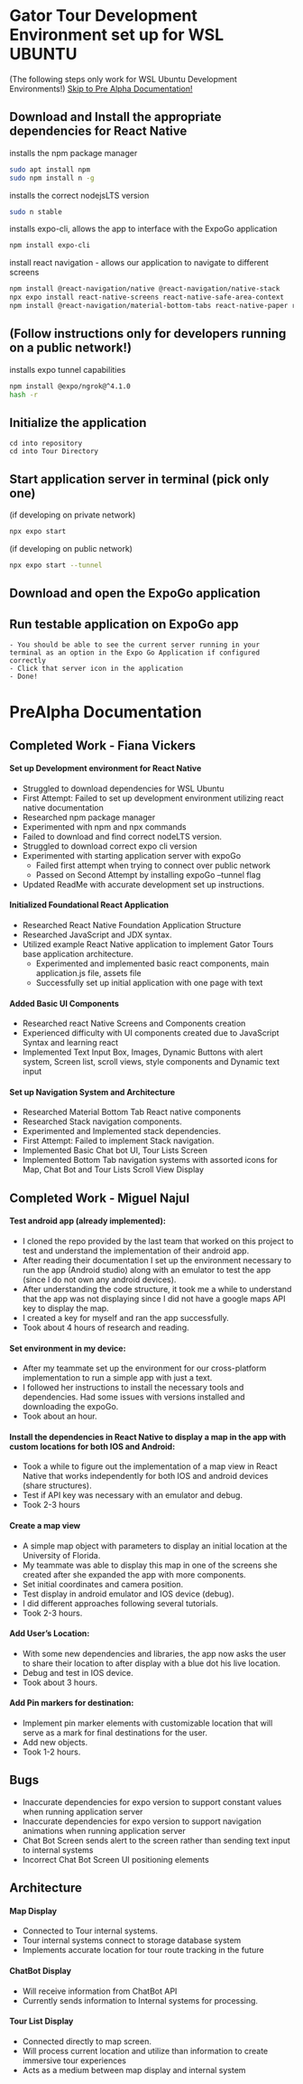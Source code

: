 
# Gator Tour Development Environment set up for WSL UBUNTU
(The following steps only work for WSL Ubuntu Development Environments!)
[Skip to Pre Alpha Documentation!](#prealpha-documentation)
## Download and Install the appropriate dependencies for React Native
installs the npm package manager
```bash
sudo apt install npm
sudo npm install n -g 
```
installs the correct nodejsLTS version 
```bash
sudo n stable
```    
installs expo-cli, allows the app to interface with the ExpoGo application
```bash
npm install expo-cli
```   
install react navigation - allows our application to navigate to different screens 
```bash
npm install @react-navigation/native @react-navigation/native-stack
npx expo install react-native-screens react-native-safe-area-context
npm install @react-navigation/material-bottom-tabs react-native-paper react-native-vector-icons
``` 

## (Follow instructions only for developers running on a public network!)
installs expo tunnel capabilities
```bash
npm install @expo/ngrok@^4.1.0
hash -r
```   
## Initialize the application 
    cd into repository
    cd into Tour Directory 

## Start application server in terminal (pick only one)

(if developing on private network)
```bash
npx expo start
```  
(if developing on public network)
```bash
npx expo start --tunnel
```  
## Download and open the ExpoGo application 

## Run testable application on ExpoGo app
    - You should be able to see the current server running in your terminal as an option in the Expo Go Application if configured correctly 
    - Click that server icon in the application 
    - Done! 

# PreAlpha Documentation 

## Completed Work - Fiana Vickers

#### Set up Development environment for React Native 
*	Struggled to download dependencies for WSL Ubuntu 
*	First Attempt: Failed to set up development environment utilizing react native documentation 
*	Researched npm package manager 
*	Experimented with npm and npx commands 
*	Failed to download and find correct nodeLTS version. 
*	 Struggled to download correct expo cli version 
*	Experimented with starting application server with expoGo
	  *  Failed first attempt when trying to connect over public network 
      * Passed on Second Attempt by installing expoGo –tunnel flag 
*	Updated ReadMe with accurate development set up instructions. 

#### Initialized Foundational React Application
*	Researched React Native Foundation Application Structure 
*	Researched JavaScript and JDX syntax. 
*	Utilized example React Native application to implement Gator Tours base application architecture. 
    *	Experimented and implemented basic react components, main application.js file, assets file
    * Successfully set up initial application with one page with text

####  Added Basic UI Components
*	Researched react Native Screens and Components creation 
*	Experienced difficulty with UI components created due to JavaScript Syntax and learning react 
*	Implemented Text Input Box, Images, Dynamic Buttons with alert system, Screen list, scroll views, style components and Dynamic text input

####  Set up Navigation System and Architecture 
*	Researched Material Bottom Tab React native components 
*	Researched Stack navigation components. 
*	Experimented and Implemented stack dependencies. 
*	First Attempt: Failed to implement Stack navigation.  
*	Implemented Basic Chat bot UI, Tour Lists Screen 
*	Implemented Bottom Tab navigation systems with assorted icons for Map, Chat Bot and Tour Lists Scroll View Display

## Completed Work - Miguel Najul 

#### Test android app (already implemented):
* I cloned the repo provided by the last team that worked on this project to test and understand the implementation of their android app.
* After reading their documentation I set up the environment necessary to run the app (Android studio) along with an emulator to test the app (since I do not own any android devices).
* After understanding the code structure, it took me a while to understand that the app was not displaying since I did not have a google maps API key to display the map.
* I created a key for myself and ran the app successfully.
* Took about 4 hours of research and reading.

#### Set environment in my device:
* After my teammate set up the environment for our cross-platform implementation to run a simple app with just a text.
* I followed her instructions to install the necessary tools and dependencies.
Had some issues with versions installed and downloading the expoGo.
* Took about an hour.

#### Install the dependencies in React Native to display a map in the app with custom locations for both IOS and Android:
* Took a while to figure out the implementation of a map view in React Native that works independently for both IOS and android devices (share structures).
* Test if API key was necessary with an emulator and debug.
* Took 2-3 hours

#### Create a map view
* A simple map object with parameters to display an initial location at the University of Florida.
* My teammate was able to display this map in one of the screens she created after she expanded the app with more components.
* Set initial coordinates and camera position.
* Test display in android emulator and IOS device (debug).
* I did different approaches following several tutorials.
* Took 2-3 hours.

#### Add User’s Location:
* With some new dependencies and libraries, the app now asks the user to share their location to after display with a blue dot his live location.
* Debug and test in IOS device.
* Took about 3 hours.

#### Add Pin markers for destination:
* Implement pin marker elements with customizable location that will serve as a mark for final destinations for the user.
* Add new objects.
* Took 1-2 hours.

##  Bugs
*	Inaccurate dependencies for expo version to support constant values when running application server   
*	Inaccurate dependencies for expo version to support navigation animations when running application server   
*	Chat Bot Screen sends alert to the screen rather than sending text input to internal systems
*	Incorrect Chat Bot Screen UI positioning elements 

## Architecture
#### Map Display 
*	Connected to Tour internal systems. 
*	Tour internal systems connect to storage database system 
*	Implements accurate location for tour route tracking in the future 

#### ChatBot Display 
*	Will receive information from ChatBot API
*	Currently sends information to Internal systems for processing. 

#### Tour List Display 
*	Connected directly to map screen. 
*	Will process current location and utilize than information to create immersive tour experiences
*	Acts as a medium between map display and internal system


